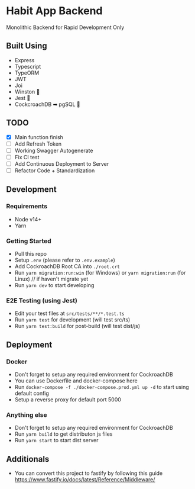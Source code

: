 # Habit App Backend

Monolithic Backend for Rapid Development Only

## Built Using

- Express
- Typescript
- TypeORM
- JWT
- Joi
- Winston 🐒
- Jest 🤡
- CockcroachDB ➡ pgSQL 🐘

## TODO

- [x] Main function finish
- [ ] Add Refresh Token
- [ ] Working Swagger Autogenerate
- [ ] Fix CI test
- [ ] Add Continuous Deployment to Server
- [ ] Refactor Code + Standardization

## Development

### Requirements

- Node v14+
- Yarn

### Getting Started

- Pull this repo
- Setup `.env` (please refer to `.env.example`)
- Add CockroachDB Root CA into `./root.crt`
- Run `yarn migration:run:win` (for Windows) or `yarn migration:run` (for Linux) // if haven't migrate yet
- Run `yarn dev` to start developing

### E2E Testing (using Jest)

- Edit your test files at `src/tests/**/*.test.ts`
- Run `yarn test` for development (will test src/ts)
- Run `yarn test:build` for post-build (will test dist/js)

## Deployment

### Docker

- Don't forget to setup any required environment for CockroachDB
- You can use Dockerfile and docker-compose here
- Run `docker-compose -f ./docker-compose.prod.yml up -d` to start using default config
- Setup a reverse proxy for default port 5000

### Anything else

- Don't forget to setup any required environment for CockroachDB
- Run `yarn build` to get distributon js files
- Run `yarn start` to start dist server

## Additionals

- You can convert this project to fastify by following this guide https://www.fastify.io/docs/latest/Reference/Middleware/
